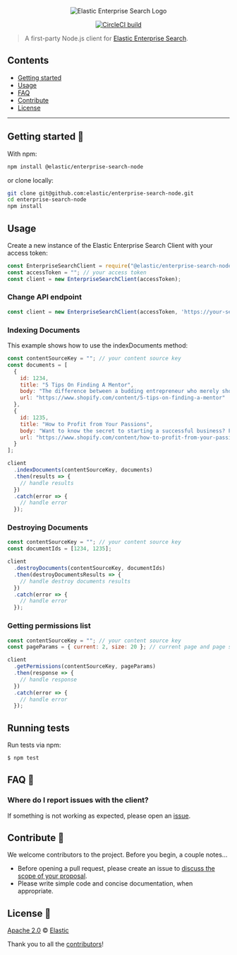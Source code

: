 <p align="center"><img src="https://github.com/elastic/enterprise-search-node/blob/master/logo-enterprise-search.png?raw=true" alt="Elastic Enterprise Search Logo"></p>

<p align="center"><a href="https://circleci.com/gh/elastic/enterprise-search-node"><img src="https://circleci.com/gh/elastic/enterprise-search-node.svg?style=svg" alt="CircleCI build"></a></p>

> A first-party Node.js client for [Elastic Enterprise Search](https://www.elastic.co/solutions/enterprise-search).

## Contents

+ [Getting started](#getting-started-)
+ [Usage](#usage)
+ [FAQ](#faq-)
+ [Contribute](#contribute-)
+ [License](#license-)

***

## Getting started 🐣

With npm:

```bash
npm install @elastic/enterprise-search-node
```

or clone locally:

```bash
git clone git@github.com:elastic/enterprise-search-node.git
cd enterprise-search-node
npm install
```

## Usage

Create a new instance of the Elastic Enterprise Search Client with your access token:

```javascript
const EnterpriseSearchClient = require("@elastic/enterprise-search-node");
const accessToken = ""; // your access token
const client = new EnterpriseSearchClient(accessToken);
```

### Change API endpoint

```javascript
const client = new EnterpriseSearchClient(accessToken, 'https://your-server.example.com/api/v1/ent')
```

### Indexing Documents

This example shows how to use the indexDocuments method:

```javascript
const contentSourceKey = ""; // your content source key
const documents = [
  {
    id: 1234,
    title: "5 Tips On Finding A Mentor",
    body: "The difference between a budding entrepreneur who merely shows promise and one who is already enjoying some success often comes down to mentoring.",
    url: "https://www.shopify.com/content/5-tips-on-finding-a-mentor"
  },
  {
    id: 1235,
    title: "How to Profit from Your Passions",
    body: "Want to know the secret to starting a successful business? Find a void and fill it.",
    url: "https://www.shopify.com/content/how-to-profit-from-your-passions"
  }
];

client
  .indexDocuments(contentSourceKey, documents)
  .then(results => {
    // handle results
  })
  .catch(error => {
    // handle error
  });
```

### Destroying Documents

```javascript
const contentSourceKey = ""; // your content source key
const documentIds = [1234, 1235];

client
  .destroyDocuments(contentSourceKey, documentIds)
  .then(destroyDocumentsResults => {
    // handle destroy documents results
  })
  .catch(error => {
    // handle error
  });
```

### Getting permissions list

```javascript
const contentSourceKey = ""; // your content source key
const pageParams = { current: 2, size: 20 }; // current page and page size (optional argument)

client
  .getPermissions(contentSourceKey, pageParams)
  .then(response => {
    // handle response
  })
  .catch(error => {
    // handle error
  });
```

## Running tests

Run tests via npm:

```bash
$ npm test
```

## FAQ 🔮

### Where do I report issues with the client?

If something is not working as expected, please open an [issue](https://github.com/elastic/enterprise-search-node/issues/new).

## Contribute 🚀

We welcome contributors to the project. Before you begin, a couple notes...

+ Before opening a pull request, please create an issue to [discuss the scope of your proposal](https://github.com/elastic/enterprise-search-node/issues).
+ Please write simple code and concise documentation, when appropriate.

## License 📗

[Apache 2.0](https://github.com/elastic/enterprise-search-node/blob/master/LICENSE.txt) © [Elastic](https://github.com/elastic)

Thank you to all the [contributors](https://github.com/elastic/enterprise-search-node/graphs/contributors)!
